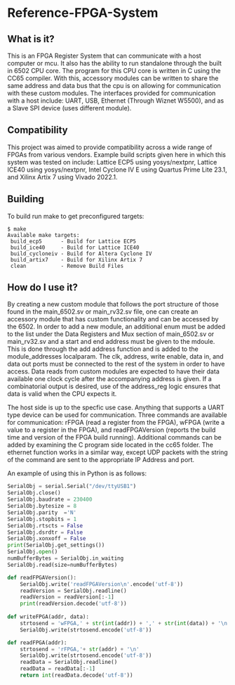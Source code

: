 # Reference-FPGA-System
## What is it?
This is an FPGA Register System that can communicate with a host computer or mcu. It also has the ability to run standalone through the built in 6502 CPU core. The program for this CPU core is written in C using the CC65 compiler. With this, accessory modules can be written to share the same address and data bus that the cpu is on allowing for communication with these custom modules. The interfaces provided for communication with a host include: UART, USB, Ethernet (Through Wiznet W5500), and as a Slave SPI device (uses different module).

## Compatibility
This project was aimed to provide compatibility across a wide range of FPGAs from various vendors. Example build scripts given here in which this system was tested on include: Lattice ECP5 using yosys/nextpnr, Lattice ICE40 using yosys/nextpnr, Intel Cyclone IV E using Quartus Prime Lite 23.1, and Xilinx Artix 7 using Vivado 2022.1.

## Building
To build run make to get preconfigured targets:
```
$ make
Available make targets:
 build_ecp5      - Build for Lattice ECP5
 build_ice40     - Build for Lattice ICE40
 build_cycloneiv - Build for Altera Cyclone IV
 build_artix7    - Build for Xilinx Artix 7
 clean           - Remove Build Files
```
## How do I use it?
By creating a new custom module that follows the port structure of those found in the main_6502.sv or main_rv32.sv file, one can create an accessory module that has custom functionality and can be accessed by the 6502. In order to add a new module, an additional enum must be added to the list under the Data Registers and Mux section of main_6502.sv or main_rv32.sv and a start and end address must be given to the mdoule. This is done through the add address function and is added to the module_addresses localparam. The clk, address, write enable, data in, and data out ports must be connected to the rest of the system in order to have access. Data reads from custom modules are expected to have their data available one clock cycle after the accompanying address is given. If a combinatorial output is desired, use of the address_reg logic ensures that data is valid when the CPU expects it.

The host side is up to the specfic use case. Anything that supports a UART type device can be used for communication. Three commands are available for communication: rFPGA (read a register from the FPGA), wFPGA (write a value to a register in the FPGA), and readFPGAVersion (reports the build time and version of the FPGA build running). Additional commands can be added by examining the C program side located in the cc65 folder. The ethernet function works in a similar way, except UDP packets with the string of the command are sent to the appropriate IP Address and port.

An example of using this in Python is as follows:
```Python
SerialObj = serial.Serial("/dev/ttyUSB1")
SerialObj.close()
SerialObj.baudrate = 230400
SerialObj.bytesize = 8
SerialObj.parity  ='N'
SerialObj.stopbits = 1
SerialObj.rtscts = False
SerialObj.dsrdtr = False
SerialObj.xonxoff = False
print(SerialObj.get_settings())
SerialObj.open()
numBufferBytes = SerialObj.in_waiting
SerialObj.read(size=numBufferBytes)

def readFPGAVersion():
    SerialObj.write('readFPGAVersion\n'.encode('utf-8'))
    readVersion = SerialObj.readline()
    readVersion = readVersion[:-1]
    print(readVersion.decode('utf-8'))
    
def writeFPGA(addr, data):
    strtosend = 'wFPGA,' + str(int(addr)) + ',' + str(int(data)) + '\n'
    SerialObj.write(strtosend.encode('utf-8'))

def readFPGA(addr):
    strtosend = 'rFPGA,'+ str(addr) + '\n'
    SerialObj.write(strtosend.encode('utf-8'))
    readData = SerialObj.readline()
    readData = readData[:-1]
    return int(readData.decode('utf-8'))
```

